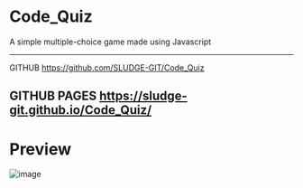 # Code_Quiz
A simple multiple-choice game made using Javascript

------------------------------------------------------------------------------------------------------------------
GITHUB
https://github.com/SLUDGE-GIT/Code_Quiz

GITHUB PAGES
https://sludge-git.github.io/Code_Quiz/
------------------------------------------------------------------------------------------------------------------







# Preview
![image](https://user-images.githubusercontent.com/67348654/110060698-ef7dd900-7d2b-11eb-89b1-a7e27bb69a03.png)

